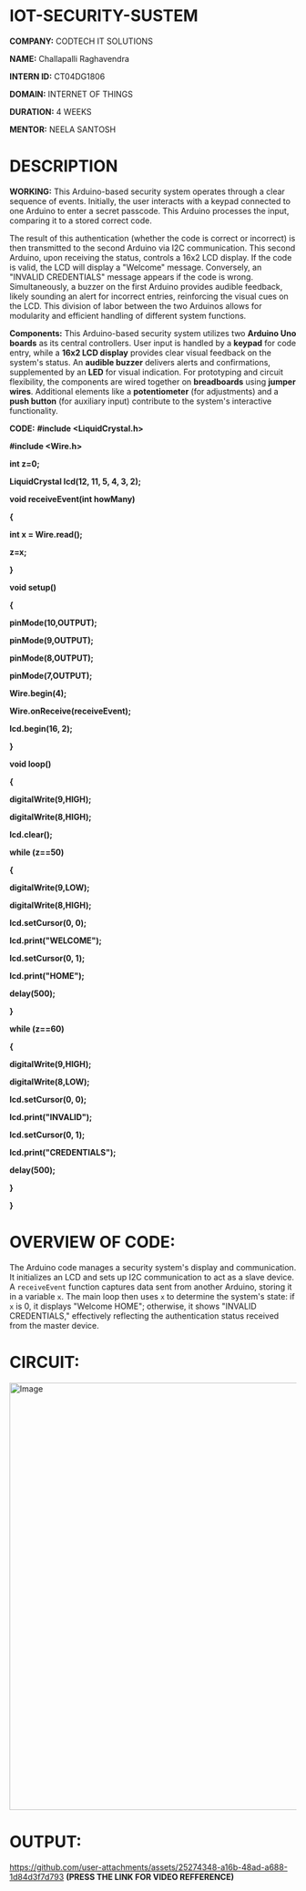 # IOT-SECURITY-SUSTEM

**COMPANY:** CODTECH IT SOLUTIONS

**NAME:** Challapalli Raghavendra

**INTERN ID:** CT04DG1806

**DOMAIN:** INTERNET OF THINGS

**DURATION:** 4 WEEKS

**MENTOR:** NEELA SANTOSH

# DESCRIPTION
**WORKING:**
This Arduino-based security system operates through a clear sequence of events. Initially, the user interacts with a keypad connected to one Arduino to enter a secret passcode. This Arduino processes the input, comparing it to a stored correct code.

The result of this authentication (whether the code is correct or incorrect) is then transmitted to the second Arduino via I2C communication. This second Arduino, upon receiving the status, controls a 16x2 LCD display. If the code is valid, the LCD will display a "Welcome" message. Conversely, an "INVALID CREDENTIALS" message appears if the code is wrong. Simultaneously, a buzzer on the first Arduino provides audible feedback, likely sounding an alert for incorrect entries, reinforcing the visual cues on the LCD. This division of labor between the two Arduinos allows for modularity and efficient handling of different system functions.

**Components:**
This Arduino-based security system utilizes two **Arduino Uno boards** as its central controllers. User input is handled by a **keypad** for code entry, while a **16x2 LCD display** provides clear visual feedback on the system's status. An **audible buzzer** delivers alerts and confirmations, supplemented by an **LED** for visual indication. For prototyping and circuit flexibility, the components are wired together on **breadboards** using **jumper wires**. Additional elements like a **potentiometer** (for adjustments) and a **push button** (for auxiliary input) contribute to the system's interactive functionality.

**CODE:**
**#include <LiquidCrystal.h>**

**#include <Wire.h>**

**int z=0;**

**LiquidCrystal lcd(12, 11, 5, 4, 3, 2);**

**void receiveEvent(int howMany)**

 **{**
 
  **int x = Wire.read();**
  
  **z=x;**
  
 **}**

**void setup()**

 **{**
 
  **pinMode(10,OUTPUT);**
  
  **pinMode(9,OUTPUT);**
  
  **pinMode(8,OUTPUT);**
  
  **pinMode(7,OUTPUT);**
  
  **Wire.begin(4);**      
  
  **Wire.onReceive(receiveEvent);**
  
  **lcd.begin(16, 2);**
  
**}**

**void loop()**

 **{**
 
  **digitalWrite(9,HIGH);**
  
  **digitalWrite(8,HIGH);**
  
  **lcd.clear();**
  
  **while (z==50)**
  
   **{**
   
   **digitalWrite(9,LOW);**
    
   **digitalWrite(8,HIGH);**
   
   **lcd.setCursor(0, 0);**
    
   **lcd.print("WELCOME");**
    
   **lcd.setCursor(0, 1);**
    
   **lcd.print("HOME");**
        
  **delay(500);**

  **}**
  
  **while (z==60)**
  
   **{**
   
   **digitalWrite(9,HIGH);**
   
   **digitalWrite(8,LOW);**
    
   **lcd.setCursor(0, 0);**
    
   **lcd.print("INVALID");**
    
   **lcd.setCursor(0, 1);**
    
   **lcd.print("CREDENTIALS");**
    
   **delay(500);**
    
   **}**
   
 **}**
 
 # OVERVIEW OF CODE:
 The Arduino code manages a security system's display and communication. It initializes an LCD and sets up I2C communication to act as a slave device. A `receiveEvent` function captures data sent from another Arduino, storing it in a variable `x`. The main loop then uses `x` to determine the system's state: if `x` is 0, it displays "Welcome HOME"; otherwise, it shows "INVALID CREDENTIALS," effectively reflecting the authentication status received from the master device.

# CIRCUIT:
<img width="999" height="750" alt="Image" src="https://github.com/user-attachments/assets/054da028-4101-410d-8839-d5dc90a0d049" />

# OUTPUT:
https://github.com/user-attachments/assets/25274348-a16b-48ad-a688-1d84d3f7d793
**(PRESS THE LINK FOR VIDEO REFFERENCE)**
